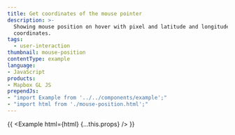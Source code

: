 ```yaml
---
title: Get coordinates of the mouse pointer
description: >-
  Showing mouse position on hover with pixel and latitude and longitude
  coordinates.
tags:
  - user-interaction
thumbnail: mouse-position
contentType: example
language:
- JavaScript
products:
- Mapbox GL JS
prependJs:
- "import Example from '../../components/example';"
- "import html from './mouse-position.html';"
---
```


{{ <Example html={html} {...this.props} /> }}
